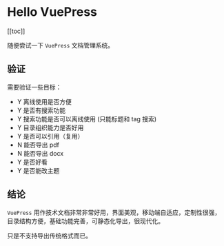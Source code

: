 # Hello VuePress

[[toc]]

随便尝试一下 `VuePress` 文档管理系统。

## 验证

需要验证一些目标：

- Y 离线使用是否方便
- Y 是否有搜索功能
- Y 搜索功能是否可以离线使用 (只能标题和 tag 搜索)
- Y 目录组织能力是否好用
- Y 是否可以引用（复用）
- N 能否导出 pdf
- N 能否导出 docx
- Y 是否好看
- Y 是否能改主题 

## 结论

`VuePress` 用作技术文档非常非常好用，界面美观，移动端自适应，定制性很强，目录结构方便，基础功能完善，可静态化导出，很现代化。

只是不支持导出传统格式而已。
